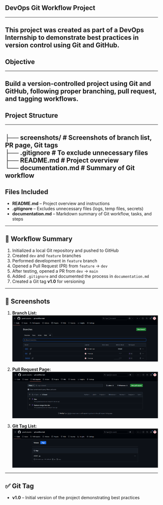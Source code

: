 ## DevOps Git Workflow Project
---
This project was created as part of a **DevOps Internship** to demonstrate best practices in version control using Git and GitHub.
---
## Objective
---
Build a version-controlled project using Git and GitHub, following proper branching, pull request, and tagging workflows.
----
## Project Structure
---
├── screenshots/ # Screenshots of branch list, PR page, Git tags <br>
├── .gitignore # To exclude unnecessary files <br>
├── README.md # Project overview <br>
└── documentation.md # Summary of Git workflow <br>
----
##  Files Included
- **README.md** – Project overview and instructions  
- **.gitignore** – Excludes unnecessary files (logs, temp files, secrets)  
- **documentation.md** – Markdown summary of Git workflow, tasks, and steps
---
## 🚀 Workflow Summary
1. Initialized a local Git repository and pushed to GitHub  
2. Created `dev` and `feature` branches  
3. Performed development in `feature` branch  
4. Opened a Pull Request (PR) from `feature` → `dev`  
5. After testing, opened a PR from `dev` → `main`  
6. Added `.gitignore` and documented the process in `documentation.md`  
7. Created a Git tag **v1.0** for versioning  

---

## 📸 Screenshots
1. **Branch List:**  
   ![Branches](https://github.com/gawali-priyanka/git-workflow-task/blob/main/screenshots/Branch-List.png?raw=true)

2. **Pull Request Page:**  
   ![Pull Request](https://github.com/gawali-priyanka/git-workflow-task/blob/main/screenshots/Pull-Request-Page.png?raw=true)

3. **Git Tag List:**  
   ![Git Tag](https://github.com/gawali-priyanka/git-workflow-task/blob/main/screenshots/Tag.png?raw=true)

---

## ✅ Git Tag
- **v1.0** – Initial version of the project demonstrating best practices



